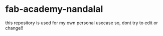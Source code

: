 # fab-academy-nandalal

this repository is used for my own personal usecase so, dont try to edit or change!!

